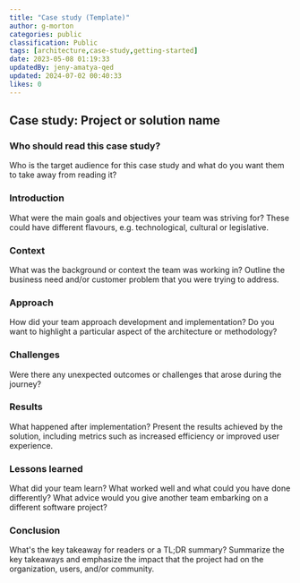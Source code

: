 ```yaml
---
title: "Case study (Template)"
author: g-morton
categories: public
classification: Public
tags: [architecture,case-study,getting-started]
date: 2023-05-08 01:19:33 
updatedBy: jeny-amatya-qed
updated: 2024-07-02 00:40:33 
likes: 0
---
```


## Case study: Project or solution name

### Who should read this case study?
Who is the target audience for this case study and what do you want them to take away from reading it?

### Introduction
What were the main goals and objectives your team was striving for? These could have different flavours, e.g. technological, cultural or legislative.

### Context
What was the background or context the team was working in? Outline the business need and/or customer problem that you were trying to address.

### Approach
How did your team approach development and implementation? Do you want to highlight a particular aspect of the architecture or methodology?

### Challenges
Were there any unexpected outcomes or challenges that arose during the journey?

### Results
What happened after implementation? Present the results achieved by the solution, including metrics such as increased efficiency or improved user experience. 

### Lessons learned
What did your team learn? What worked well and what could you have done differently? What advice would you give another team embarking on a different software project? 

### Conclusion
What's the key takeaway for readers or a TL;DR summary? 
Summarize the key takeaways and emphasize the impact that the project had on the organization, users, and/or community.
